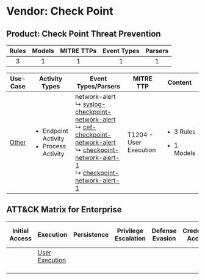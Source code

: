 Vendor: Check Point
===================
Product: Check Point Threat Prevention
--------------------------------------
| Rules | Models | MITRE TTPs | Event Types | Parsers |
|:-----:|:------:|:----------:|:-----------:|:-------:|
|   3   |   1    |     1      |      1      |    1    |

|               Use-Case                | Activity Types                                               | Event Types/Parsers                                                                                                                                                                                                                                                                                                                                                                                          | MITRE TTP                  | Content                                             |
|:-------------------------------------:| ------------------------------------------------------------ | ------------------------------------------------------------------------------------------------------------------------------------------------------------------------------------------------------------------------------------------------------------------------------------------------------------------------------------------------------------------------------------------------------------ | -------------------------- | --------------------------------------------------- |
| [Other](../UseCases/usecase_other.md) | <ul><li>Endpoint Activity</li><li>Process Activity</li></ul> |  network-alert<br> ↳ [syslog-checkpoint-network-alert](../Parsers/parserContent_syslog-checkpoint-network-alert.md)<br> ↳ [cef-checkpoint-network-alert](../Parsers/parserContent_cef-checkpoint-network-alert.md)<br> ↳ [checkpoint-network-alert-1](../Parsers/parserContent_checkpoint-network-alert-1.md)<br> ↳ [checkpoint-network-alert-1](../Parsers/parserContent_checkpoint-network-alert-1.md)<br> | T1204 - User Execution<br> | <ul><li>3 Rules</li></ul><ul><li>1 Models</li></ul> |

ATT&CK Matrix for Enterprise
----------------------------
| Initial Access | Execution                                                           | Persistence | Privilege Escalation | Defense Evasion | Credential Access | Discovery | Lateral Movement | Collection | Command and Control | Exfiltration | Impact |
| -------------- | ------------------------------------------------------------------- | ----------- | -------------------- | --------------- | ----------------- | --------- | ---------------- | ---------- | ------------------- | ------------ | ------ |
|                | [User Execution](https://attack.mitre.org/techniques/T1204)<br><br> |             |                      |                 |                   |           |                  |            |                     |              |        |